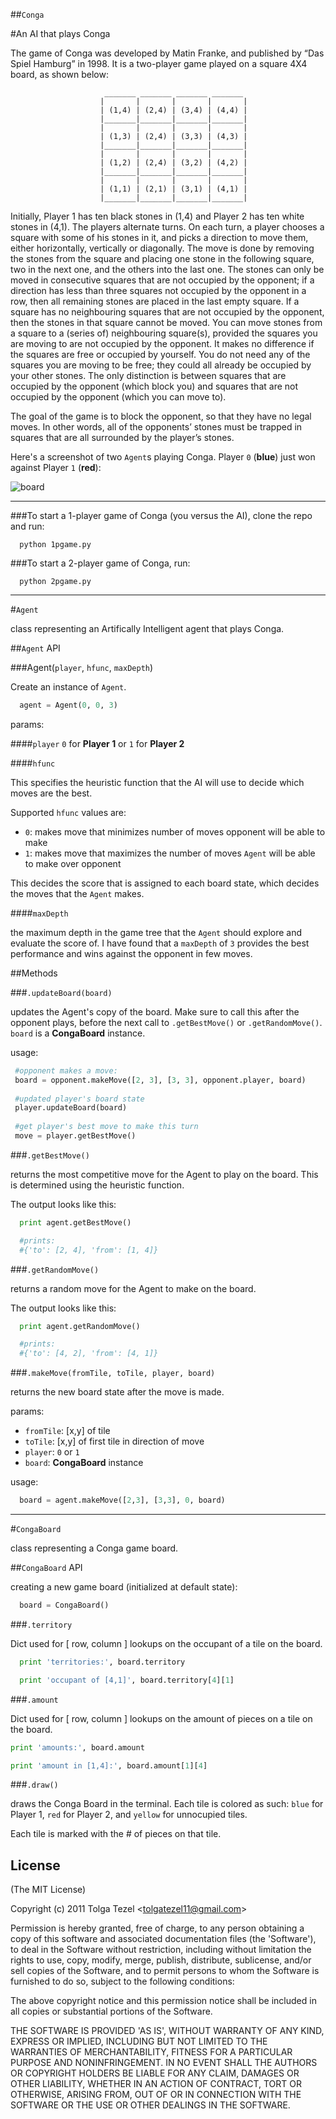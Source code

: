 ##`Conga`

#An AI that plays Conga
 
The game of Conga was developed by Matin Franke, and published by “Das Spiel 
Hamburg” in 1998. It is a two-player game played on a square 4X4 board, as shown below:

                         _______ _______ _______ _______
                        |       |       |       |       |
                        | (1,4) | (2,4) | (3,4) | (4,4) |
                        |_______|_______|_______|_______|
                        |       |       |       |       |
                        | (1,3) | (2,4) | (3,3) | (4,3) |
                        |_______|_______|_______|_______|
                        |       |       |       |       |
                        | (1,2) | (2,4) | (3,2) | (4,2) |
                        |_______|_______|_______|_______|
                        |       |       |       |       |
                        | (1,1) | (2,1) | (3,1) | (4,1) |
                        |_______|_______|_______|_______|


Initially, Player 1 has ten black stones in (1,4) and Player 2 has ten white stones in (4,1). 
The players alternate turns. On each turn, a player chooses a square with some of his 
stones in it, and picks a direction to move them, either horizontally, vertically or 
diagonally. The move is done by removing the stones from the square and placing one 
stone in the following square, two in the next one, and the others into the last one. The 
stones can only be moved in consecutive squares that are not occupied by the opponent; 
if a direction has less than three squares not occupied by the opponent in a row, then all 
remaining stones are placed in the last empty square. If a square has no neighbouring 
squares that are not occupied by the opponent, then the stones in that square cannot be 
moved. 
You can move stones from a square to a (series of) neighbouring square(s), provided the 
squares you are moving to are not occupied by the opponent. It makes no difference if the 
squares are free or occupied by yourself. You do not need any of the squares you are 
moving to be free; they could all already be occupied by your other stones. The only 
distinction is between squares that are occupied by the opponent (which block you) and squares that are not occupied by the opponent (which you can move to). 

The goal of the game is to block the opponent, so that they have no legal moves. In other 
words, all of the opponents’ stones must be trapped in squares that are all surrounded by 
the player’s stones.

Here's a screenshot of two `Agent`s playing Conga. Player `0` (**blue**) just won against Player `1` (**red**):


![board](http://dl.dropbox.com/u/32773572/conga-output.png)

----------


###To start a 1-player game of Conga (you versus the AI), clone the repo and run:

```
  python 1pgame.py
```


###To start a 2-player game of Conga, run: 

```
  python 2pgame.py
```

----------


#`Agent`


class representing an Artifically Intelligent agent that plays Conga.


##`Agent` API



###Agent(`player`, `hfunc`, `maxDepth`)

Create an instance of `Agent`.

```python
  agent = Agent(0, 0, 3)
```

params:

####`player`
`0` for **Player 1** or `1` for **Player 2**

####`hfunc`

This specifies the heuristic function that the AI will use to decide which moves are the best.

Supported `hfunc` values are:

* `0`: makes move that minimizes number of moves opponent will be able to make
* `1`: makes move that maximizes the number of moves `Agent` will be able to make over opponent

This decides the score that is assigned to each board state, which decides the moves that the `Agent` makes.

####`maxDepth`

the maximum depth in the game tree that the `Agent` should explore and evaluate the score of.
I have found that a `maxDepth` of `3` provides the best performance and wins against the opponent in few moves.



##Methods

###`.updateBoard(board)`

updates the Agent's copy of the board. Make sure to call this after the opponent plays, before the next call to `.getBestMove()` or `.getRandomMove()`. `board` is a **CongaBoard** instance.

usage:
```python
 #opponent makes a move:
 board = opponent.makeMove([2, 3], [3, 3], opponent.player, board)
 
 #updated player's board state
 player.updateBoard(board)
 
 #get player's best move to make this turn
 move = player.getBestMove()
```

###`.getBestMove()`

returns the most competitive move for the Agent to play on the board. This is determined using the heuristic function.

The output looks like this:
```python
  print agent.getBestMove()

  #prints: 
  #{'to': [2, 4], 'from': [1, 4]}
```

###`.getRandomMove()`

returns a random move for the Agent to make on the board.


The output looks like this:
```python
  print agent.getRandomMove()

  #prints: 
  #{'to': [4, 2], 'from': [4, 1]}
```

###`.makeMove(fromTile, toTile, player, board)`

returns the new board state after the move is made.

params:

* `fromTile`: [x,y] of tile
* `toTile`: [x,y] of first tile in direction of move
* `player`: `0` or `1`
* `board`: **CongaBoard** instance

usage:
```python
  board = agent.makeMove([2,3], [3,3], 0, board)
```

-------

#`CongaBoard`

class representing a Conga game board.

##`CongaBoard` API
  
  creating a new game board (initialized at default state):

  ```python
    board = CongaBoard()
  ```

###`.territory`

Dict used for [ row, column ] lookups on the occupant of a tile on the board.

```python
  print 'territories:', board.territory

  print 'occupant of [4,1]', board.territory[4][1]
```

###`.amount`

Dict used for [ row, column ] lookups on the amount of pieces on a tile on the board.

```python
print 'amounts:', board.amount

print 'amount in [1,4]:', board.amount[1][4]
```

###`.draw()`

draws the Conga Board in the terminal. Each tile is colored as such: `blue` for Player 1, `red` for Player 2, and `yellow` for unnocupied tiles.

Each tile is marked with the # of pieces on that tile.

## License 

(The MIT License)

Copyright (c) 2011 Tolga Tezel &lt;tolgatezel11@gmail.com&gt;

Permission is hereby granted, free of charge, to any person obtaining
a copy of this software and associated documentation files (the
'Software'), to deal in the Software without restriction, including
without limitation the rights to use, copy, modify, merge, publish,
distribute, sublicense, and/or sell copies of the Software, and to
permit persons to whom the Software is furnished to do so, subject to
the following conditions:

The above copyright notice and this permission notice shall be
included in all copies or substantial portions of the Software.

THE SOFTWARE IS PROVIDED 'AS IS', WITHOUT WARRANTY OF ANY KIND,
EXPRESS OR IMPLIED, INCLUDING BUT NOT LIMITED TO THE WARRANTIES OF
MERCHANTABILITY, FITNESS FOR A PARTICULAR PURPOSE AND NONINFRINGEMENT.
IN NO EVENT SHALL THE AUTHORS OR COPYRIGHT HOLDERS BE LIABLE FOR ANY
CLAIM, DAMAGES OR OTHER LIABILITY, WHETHER IN AN ACTION OF CONTRACT,
TORT OR OTHERWISE, ARISING FROM, OUT OF OR IN CONNECTION WITH THE
SOFTWARE OR THE USE OR OTHER DEALINGS IN THE SOFTWARE.